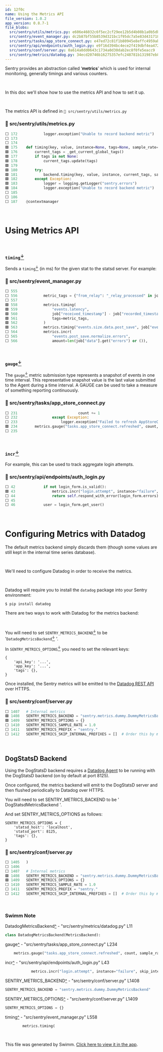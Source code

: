 ```yaml
---
id: 12f0c
name: Using the Metrics API
file_version: 1.0.2
app_version: 0.8.7-1
file_blobs:
  src/sentry/utils/metrics.py: e606e46032c6f5ec2cf29ee12b5d4b08b1a0b5db
  src/sentry/event_manager.py: dc2b87bf55b8539d321bc1f95dc7a5e83d431718
  src/sentry/tasks/app_store_connect.py: e47ed72c81f1b80945e8effc4959aba77891f88c
  src/sentry/api/endpoints/auth_login.py: e9f16d394bc4ece2f419dbf4ea4723d4f0f9cad4
  src/sentry/conf/server.py: 0a614a0dd0643c1734a0d30dab2ec8f0fe5eacc9
  src/sentry/metrics/datadog.py: 34ecd20746b16275357efc248781b131987eb800
---
```


Sentry provides an abstraction called ‘**metrics**’ which is used for internal monitoring, generally timings and various counters.

<br/>

In this doc we'll show how to use the metrics API and how to set it up.

<br/>

The metrics API is defined in `📄 src/sentry/utils/metrics.py`
<!-- NOTE-swimm-snippet: the lines below link your snippet to Swimm -->
### 📄 src/sentry/utils/metrics.py
```python
⬜ 172            logger.exception("Unable to record backend metric")
⬜ 173    
⬜ 174    
🟩 175    def timing(key, value, instance=None, tags=None, sample_rate=settings.SENTRY_METRICS_SAMPLE_RATE):
🟩 176        current_tags = _get_current_global_tags()
🟩 177        if tags is not None:
🟩 178            current_tags.update(tags)
🟩 179    
🟩 180        try:
🟩 181            backend.timing(key, value, instance, current_tags, sample_rate)
🟩 182        except Exception:
🟩 183            logger = logging.getLogger("sentry.errors")
🟩 184            logger.exception("Unable to record backend metric")
⬜ 185    
⬜ 186    
⬜ 187    @contextmanager
```

<br/>

# Using Metrics API

<br/>

### `timing`[<sup id="PQDqK">↓</sup>](#f-PQDqK)

Sends a `timing`[<sup id="PQDqK">↓</sup>](#f-PQDqK) (in ms) for the given stat to the statsd server. For example:
<!-- NOTE-swimm-snippet: the lines below link your snippet to Swimm -->
### 📄 src/sentry/event_manager.py
```python
⬜ 555    
⬜ 556            metric_tags = {"from_relay": "_relay_processed" in job["data"]}
⬜ 557    
🟩 558            metrics.timing(
🟩 559                "events.latency",
🟩 560                job["received_timestamp"] - job["recorded_timestamp"],
🟩 561                tags=metric_tags,
🟩 562            )
🟩 563            metrics.timing("events.size.data.post_save", job["event"].size, tags=metric_tags)
⬜ 564            metrics.incr(
⬜ 565                "events.post_save.normalize.errors",
⬜ 566                amount=len(job["data"].get("errors") or ()),
```

<br/>

### `gauge`[<sup id="ZAxR2b">↓</sup>](#f-ZAxR2b)

The `gauge`[<sup id="ZAxR2b">↓</sup>](#f-ZAxR2b) metric submission type represents a snapshot of events in one time interval. This representative snapshot value is the last value submitted to the Agent during a time interval. A GAUGE can be used to take a measure of something reporting continuously.
<!-- NOTE-swimm-snippet: the lines below link your snippet to Swimm -->
### 📄 src/sentry/tasks/app_store_connect.py
```python
⬜ 231                            count += 1
⬜ 232                except Exception:
⬜ 233                    logger.exception("Failed to refresh AppStoreConnect builds")
🟩 234        metrics.gauge("tasks.app_store_connect.refreshed", count, sample_rate=1)
⬜ 235    
```

<br/>

### `incr`[<sup id="l1nzt">↓</sup>](#f-l1nzt)

For example, this can be used to track aggregate login attempts.
<!-- NOTE-swimm-snippet: the lines below link your snippet to Swimm -->
### 📄 src/sentry/api/endpoints/auth_login.py
```python
⬜ 42             if not login_form.is_valid():
🟩 43                 metrics.incr("login.attempt", instance="failure", skip_internal=True, sample_rate=1.0)
⬜ 44                 return self.respond_with_error(login_form.errors)
⬜ 45     
⬜ 46             user = login_form.get_user()
```

<br/>

# Configuring Metrics with Datadog

The default metrics backend simply discards them (though some values are still kept in the internal time series database).

<br/>

We'll need to configure Datadog in order to receive the metrics.

<br/>

Datadog will require you to install the `datadog` package into your Sentry environment:

```
$ pip install datadog
```

There are two ways to work with Datadog for the metrics backend:

<br/>

You will need to set `SENTRY_METRICS_BACKEND`[<sup id="2aCyAz">↓</sup>](#f-2aCyAz) to be '`DatadogMetricsBackend`[<sup id="v5Jxp">↓</sup>](#f-v5Jxp) '.

In `SENTRY_METRICS_OPTIONS`[<sup id="Z11dWQj">↓</sup>](#f-Z11dWQj) you need to set the relevant keys:

```
{
    'api_key': '...',
    'app_key': '...',
    'tags': {},
}
```

Once installed, the Sentry metrics will be emitted to the [Datadog REST API](https://docs.datadoghq.com/api/?lang=python#post-time-series-points) over HTTPS.
<!-- NOTE-swimm-snippet: the lines below link your snippet to Swimm -->
### 📄 src/sentry/conf/server.py
```python
⬜ 1407   # Internal metrics
🟩 1408   SENTRY_METRICS_BACKEND = "sentry.metrics.dummy.DummyMetricsBackend"
🟩 1409   SENTRY_METRICS_OPTIONS = {}
⬜ 1410   SENTRY_METRICS_SAMPLE_RATE = 1.0
⬜ 1411   SENTRY_METRICS_PREFIX = "sentry."
⬜ 1412   SENTRY_METRICS_SKIP_INTERNAL_PREFIXES = []  # Order this by most frequent prefixes.
```

<br/>

## DogStatsD Backend

Using the DogStatsD backend requires a [Datadog Agent](https://docs.datadoghq.com/agent/) to be running with the DogStatsD backend (on by default at port 8125).

Once configured, the metrics backend will emit to the DogStatsD server and then flushed periodically to Datadog over HTTPS.

You will need to set SENTRY\_METRICS\_BACKEND to be ' DogStatsdMetricsBackend '.

And set SENTRY\_METRICS\_OPTIONS as follows:

```
SENTRY_METRICS_OPTIONS = {
    'statsd_host': 'localhost',
    'statsd_port': 8125,
    'tags': {},
}
```
<!-- NOTE-swimm-snippet: the lines below link your snippet to Swimm -->
### 📄 src/sentry/conf/server.py
```python
⬜ 1405   )
⬜ 1406   
⬜ 1407   # Internal metrics
🟩 1408   SENTRY_METRICS_BACKEND = "sentry.metrics.dummy.DummyMetricsBackend"
🟩 1409   SENTRY_METRICS_OPTIONS = {}
⬜ 1410   SENTRY_METRICS_SAMPLE_RATE = 1.0
⬜ 1411   SENTRY_METRICS_PREFIX = "sentry."
⬜ 1412   SENTRY_METRICS_SKIP_INTERNAL_PREFIXES = []  # Order this by most frequent prefixes.
```

<br/>

<!-- THIS IS AN AUTOGENERATED SECTION. DO NOT EDIT THIS SECTION DIRECTLY -->
### Swimm Note

<span id="f-v5Jxp">DatadogMetricsBackend</span>[^](#v5Jxp) - "src/sentry/metrics/datadog.py" L11
```python
class DatadogMetricsBackend(MetricsBackend):
```

<span id="f-ZAxR2b">gauge</span>[^](#ZAxR2b) - "src/sentry/tasks/app_store_connect.py" L234
```python
    metrics.gauge("tasks.app_store_connect.refreshed", count, sample_rate=1)
```

<span id="f-l1nzt">incr</span>[^](#l1nzt) - "src/sentry/api/endpoints/auth_login.py" L43
```python
            metrics.incr("login.attempt", instance="failure", skip_internal=True, sample_rate=1.0)
```

<span id="f-2aCyAz">SENTRY_METRICS_BACKEND</span>[^](#2aCyAz) - "src/sentry/conf/server.py" L1408
```python
SENTRY_METRICS_BACKEND = "sentry.metrics.dummy.DummyMetricsBackend"
```

<span id="f-Z11dWQj">SENTRY_METRICS_OPTIONS</span>[^](#Z11dWQj) - "src/sentry/conf/server.py" L1409
```python
SENTRY_METRICS_OPTIONS = {}
```

<span id="f-PQDqK">timing</span>[^](#PQDqK) - "src/sentry/event_manager.py" L558
```python
        metrics.timing(
```

<br/>

This file was generated by Swimm. [Click here to view it in the app](https://app.swimm.io/repos/Z2l0aHViJTNBJTNBc2VudHJ5JTNBJTNBc3dpbW1pbw==/docs/12f0c).